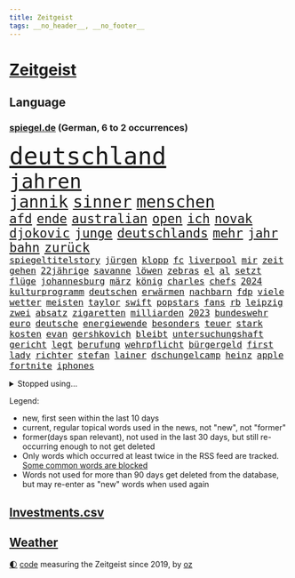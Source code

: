 ```yaml
---
title: Zeitgeist
tags: __no_header__, __no_footer__
---
```


# [Zeitgeist](https://oliz.io/zeitgeist/)

## Language

<h3><a href="https://www.spiegel.de" target="_blank">spiegel.de</a> (German, 6 to 2 occurrences)</h3>
<p style="font-family:monospace">
<span style="font-size:32pt"><a href="news_links.html#deutschland" class="current">deutschland</a></span>
<br>
<span style="font-size:27pt"><a href="news_links.html#jahren" class="current">jahren</a></span>
<br>
<span style="font-size:22pt"><a href="news_links.html#jannik" class="current">jannik</a></span>
<span style="font-size:22pt"><a href="news_links.html#sinner" class="current">sinner</a></span>
<span style="font-size:22pt"><a href="news_links.html#menschen" class="current">menschen</a></span>
<br>
<span style="font-size:17pt"><a href="news_links.html#afd" class="current">afd</a></span>
<span style="font-size:17pt"><a href="news_links.html#ende" class="current">ende</a></span>
<span style="font-size:17pt"><a href="news_links.html#australian" class="current">australian</a></span>
<span style="font-size:17pt"><a href="news_links.html#open" class="current">open</a></span>
<span style="font-size:17pt"><a href="news_links.html#ich" class="current">ich</a></span>
<span style="font-size:17pt"><a href="news_links.html#novak" class="current">novak</a></span>
<span style="font-size:17pt"><a href="news_links.html#djokovic" class="current">djokovic</a></span>
<span style="font-size:17pt"><a href="news_links.html#junge" class="current">junge</a></span>
<span style="font-size:17pt"><a href="news_links.html#deutschlands" class="current">deutschlands</a></span>
<span style="font-size:17pt"><a href="news_links.html#mehr" class="current">mehr</a></span>
<span style="font-size:17pt"><a href="news_links.html#jahr" class="current">jahr</a></span>
<span style="font-size:17pt"><a href="news_links.html#bahn" class="current">bahn</a></span>
<span style="font-size:17pt"><a href="news_links.html#zurück" class="current">zurück</a></span>
<br>
<span style="font-size:12pt"><a href="news_links.html#spiegeltitelstory" class="current">spiegeltitelstory</a></span>
<span style="font-size:12pt"><a href="news_links.html#jürgen" class="current">jürgen</a></span>
<span style="font-size:12pt"><a href="news_links.html#klopp" class="current">klopp</a></span>
<span style="font-size:12pt"><a href="news_links.html#fc" class="current">fc</a></span>
<span style="font-size:12pt"><a href="news_links.html#liverpool" class="current">liverpool</a></span>
<span style="font-size:12pt"><a href="news_links.html#mir" class="current">mir</a></span>
<span style="font-size:12pt"><a href="news_links.html#zeit" class="current">zeit</a></span>
<span style="font-size:12pt"><a href="news_links.html#gehen" class="current">gehen</a></span>
<span style="font-size:12pt"><a href="news_links.html#22jährige" class="current">22jährige</a></span>
<span style="font-size:12pt"><a href="news_links.html#savanne" class="new">savanne</a></span>
<span style="font-size:12pt"><a href="news_links.html#löwen" class="new">löwen</a></span>
<span style="font-size:12pt"><a href="news_links.html#zebras" class="new">zebras</a></span>
<span style="font-size:12pt"><a href="news_links.html#el" class="current">el</a></span>
<span style="font-size:12pt"><a href="news_links.html#al" class="current">al</a></span>
<span style="font-size:12pt"><a href="news_links.html#setzt" class="current">setzt</a></span>
<span style="font-size:12pt"><a href="news_links.html#flüge" class="current">flüge</a></span>
<span style="font-size:12pt"><a href="news_links.html#johannesburg" class="current">johannesburg</a></span>
<span style="font-size:12pt"><a href="news_links.html#märz" class="current">märz</a></span>
<span style="font-size:12pt"><a href="news_links.html#könig" class="current">könig</a></span>
<span style="font-size:12pt"><a href="news_links.html#charles" class="current">charles</a></span>
<span style="font-size:12pt"><a href="news_links.html#chefs" class="current">chefs</a></span>
<span style="font-size:12pt"><a href="news_links.html#2024" class="current">2024</a></span>
<span style="font-size:12pt"><a href="news_links.html#kulturprogramm" class="new">kulturprogramm</a></span>
<span style="font-size:12pt"><a href="news_links.html#deutschen" class="current">deutschen</a></span>
<span style="font-size:12pt"><a href="news_links.html#erwärmen" class="new">erwärmen</a></span>
<span style="font-size:12pt"><a href="news_links.html#nachbarn" class="current">nachbarn</a></span>
<span style="font-size:12pt"><a href="news_links.html#fdp" class="current">fdp</a></span>
<span style="font-size:12pt"><a href="news_links.html#viele" class="current">viele</a></span>
<span style="font-size:12pt"><a href="news_links.html#wetter" class="current">wetter</a></span>
<span style="font-size:12pt"><a href="news_links.html#meisten" class="current">meisten</a></span>
<span style="font-size:12pt"><a href="news_links.html#taylor" class="current">taylor</a></span>
<span style="font-size:12pt"><a href="news_links.html#swift" class="current">swift</a></span>
<span style="font-size:12pt"><a href="news_links.html#popstars" class="current">popstars</a></span>
<span style="font-size:12pt"><a href="news_links.html#fans" class="current">fans</a></span>
<span style="font-size:12pt"><a href="news_links.html#rb" class="current">rb</a></span>
<span style="font-size:12pt"><a href="news_links.html#leipzig" class="current">leipzig</a></span>
<span style="font-size:12pt"><a href="news_links.html#zwei" class="current">zwei</a></span>
<span style="font-size:12pt"><a href="news_links.html#absatz" class="current">absatz</a></span>
<span style="font-size:12pt"><a href="news_links.html#zigaretten" class="current">zigaretten</a></span>
<span style="font-size:12pt"><a href="news_links.html#milliarden" class="current">milliarden</a></span>
<span style="font-size:12pt"><a href="news_links.html#2023" class="current">2023</a></span>
<span style="font-size:12pt"><a href="news_links.html#bundeswehr" class="current">bundeswehr</a></span>
<span style="font-size:12pt"><a href="news_links.html#euro" class="current">euro</a></span>
<span style="font-size:12pt"><a href="news_links.html#deutsche" class="current">deutsche</a></span>
<span style="font-size:12pt"><a href="news_links.html#energiewende" class="current">energiewende</a></span>
<span style="font-size:12pt"><a href="news_links.html#besonders" class="current">besonders</a></span>
<span style="font-size:12pt"><a href="news_links.html#teuer" class="current">teuer</a></span>
<span style="font-size:12pt"><a href="news_links.html#stark" class="current">stark</a></span>
<span style="font-size:12pt"><a href="news_links.html#kosten" class="current">kosten</a></span>
<span style="font-size:12pt"><a href="news_links.html#evan" class="current">evan</a></span>
<span style="font-size:12pt"><a href="news_links.html#gershkovich" class="current">gershkovich</a></span>
<span style="font-size:12pt"><a href="news_links.html#bleibt" class="current">bleibt</a></span>
<span style="font-size:12pt"><a href="news_links.html#untersuchungshaft" class="current">untersuchungshaft</a></span>
<span style="font-size:12pt"><a href="news_links.html#gericht" class="current">gericht</a></span>
<span style="font-size:12pt"><a href="news_links.html#legt" class="current">legt</a></span>
<span style="font-size:12pt"><a href="news_links.html#berufung" class="current">berufung</a></span>
<span style="font-size:12pt"><a href="news_links.html#wehrpflicht" class="current">wehrpflicht</a></span>
<span style="font-size:12pt"><a href="news_links.html#bürgergeld" class="current">bürgergeld</a></span>
<span style="font-size:12pt"><a href="news_links.html#first" class="current">first</a></span>
<span style="font-size:12pt"><a href="news_links.html#lady" class="current">lady</a></span>
<span style="font-size:12pt"><a href="news_links.html#richter" class="current">richter</a></span>
<span style="font-size:12pt"><a href="news_links.html#stefan" class="current">stefan</a></span>
<span style="font-size:12pt"><a href="news_links.html#lainer" class="current">lainer</a></span>
<span style="font-size:12pt"><a href="news_links.html#dschungelcamp" class="new">dschungelcamp</a></span>
<span style="font-size:12pt"><a href="news_links.html#heinz" class="current">heinz</a></span>
<span style="font-size:12pt"><a href="news_links.html#apple" class="current">apple</a></span>
<span style="font-size:12pt"><a href="news_links.html#fortnite" class="current">fortnite</a></span>
<span style="font-size:12pt"><a href="news_links.html#iphones" class="current">iphones</a></span>
</p>
<details>
<summary>Stopped using...</summary>
<p class="former" style="font-size:12pt">
uhr(1191) chelsea(1190) freien(1190) and(1189) aufgefordert(1189) aufmerksamkeit(1189) aussagen(1189) stecken(1189) verhalten(1189) witz(1189) ankündigung(1188) covid(1188) elfmeter(1188) erholung(1188) gestohlen(1188) nigeria(1188) richterin(1188) vierte(1188) zuerst(1188) belasten(1187) entlässt(1187) maßnahme(1187) schwarze(1187) summe(1187) teilnehmer(1187) beteiligten(1186) dreimal(1186) fischer(1186) la(1186) schwangere(1186) smartphone(1186) 2000(1185) bundesamt(1185) entschied(1185) bisherige(1184) coronavirus(1184) ifoinstitut(1184) kleiner(1184) konflikte(1184) tötete(1184) versprach(1184) abstand(1183) aufgehoben(1183) boot(1183) erhoben(1183) geduld(1183) kollaps(1183) kurzfristig(1183) leichen(1183) premierminister(1183) pressekonferenz(1183) rat(1183) regt(1183) spanier(1183) sänger(1183) ursula(1183) aufruf(1182) debüt(1182) eindruck(1182) einstieg(1182) halben(1182) interesse(1182) konservativen(1182) spur(1182) tötet(1182) beschluss(1181) george(1181) jüngste(1181) oppositionelle(1181) schlimmsten(1181) sexuelle(1181) verschieben(1181) finanziell(1180) geräte(1180) kiel(1180) klubs(1180) spott(1180) venezuela(1180) verlängerung(1180) büros(1179) infektion(1179) jahrhundert(1179) meist(1179) usamerikaner(1179) zählen(1179) durchsuchungen(1178) gegenteil(1178) aufgenommen(1177) leyen(1177) netzwerk(1177) sc(1177) störung(1177) bundestrainer(1176) geheimnis(1176) inszeniert(1175) jedenfalls(1174) öffentlichkeit(1174) 23(1173) 500(1173) gebe(1172) käufer(1172) gewinn(1170) aufgegeben(1169) erfolgreichsten(1169) tatverdächtigen(1168) eigener(1167) deutsches(1164) richard(1164) näher(1163) aufarbeitung(1162) kontakt(1162) vieles(1162) fortsetzung(1160) öffentliche(1160) frisch(1159) trug(1159) s(1158) größere(1157) hafen(1157) journalist(1157) händler(1156) syrer(1155) wachsen(1154) rang(1150) abhängig(1149) schwung(1145) thüringer(1143) smartphones(1140) teuren(1137) armen(1132) drohne(1131) erhebliche(1131) startup(1131) abschluss(1129) gelangen(1120) flog(1118) leiter(1108) polizeiruf(1085) long(1010) angebote(1004) holz(970) 38(960) zentralbank(933) seither(930) verdi(928) drohenden(922) ohnehin(916) kilogramm(913) freigesprochen(912) partnerschaft(912) ausgefallen(898) erfolgreichste(887) 700(879) schwarz(877) exil(873) musks(873) günstiges(868) erhofft(867) tiger(835) basketballstar(821) energiekrise(814) halbes(813) heidenreich(805) magazin(801) menschlichkeit(797) unbekannter(795) euländer(790) gestört(788) stadtteil(784) militärischen(782) unserem(775) guterres(769) ärztin(759) diskussionen(758) zustimmung(755) gefechte(731) geplatzt(728) systematisch(728) untergang(724) desto(723) herausgefunden(706) bestand(704) 2014(700) 62(699) mut(696) unwetter(695) oppositionellen(686) schülern(685) jennifer(681) zugenommen(681) samt(680) lücken(679) fortsetzen(675) gebiete(674) ungewiss(658) bewusst(657) besetzten(653) ansturm(642) finanzierung(642) braunschweig(640) fußballerinnen(640) nationalelf(640) ertrinken(635) erlauben(634) crew(631) zugänglich(626) unterliegt(611) isoliert(605) luisa(602) mordfall(600) 1200(597) ran(596) dänischen(590) grünenpolitikerin(590) angeschlagenen(589) tiefer(588) irgendwann(581) stärksten(580) verheerend(579) jimmy(576) brasilianischen(572) künstlichen(572) veröffentlichen(570) misshandelt(568) gegenwart(566) ukrainerusslandkrieg(565) erntet(561) finde(560) kampagne(558) olympiasiegerin(557) riesig(557) demenz(556) namens(550) braun(549) fassungslos(542) träume(536) globalen(534) werben(520) moderator(519) medizin(517) protestbewegung(517) 89(515) beseitigt(514) vereinbarten(513) weltgrößten(511) heikle(507) jude(506) missverständnis(495) nackt(495) lula(489) freigegeben(488) bundesbank(487) historisches(479) sohnes(474) katze(460) symbole(458) versehen(457) überraschenden(457) spaltet(456) verzeichnen(454) abgestimmt(453) future(451) karriereberaterin(448) umfassende(436) geschmack(433) sam(432) gleise(425) rudi(425) ausgemacht(424) nächtlichen(424) human(422) verunsichert(421) bewirken(420) serbische(414) 500000(411) ausgabe(405) vermeldet(402) wiederholen(398) kritikern(394) hauses(393) labor(391) tauchte(390) erstickt(389) professionell(388) brettspiele(387) verschafft(387) rammt(385) trieb(385) beheben(381) heimische(381) lockt(378) mag(378) chefredakteur(377) traditionellen(375) regenfälle(374) völler(373) fahnder(372) renommierte(372) geschwister(370) überflüssig(370) aussieht(367) mythos(367) prozesse(367) fassen(364) hinkt(364) googles(363) oldtimer(362) bewahren(356) bildungsministerium(355) islamistischen(351) unosicherheitsrat(351) getragen(349) initiative(349) jason(346) vorstandschef(345) süchtig(342) baden(341) juristischen(341) vermeintlicher(340) eskalierte(339) gelangt(339) regierungsvertreter(339) nötigung(338) angezündet(336) anzeigen(336) verschwundenen(333) nagelsmann(332) annehmen(331) stein(331) ajax(329) uefa(329) tarifverhandlungen(328) georgien(327) toll(323) fett(322) ministerpräsidenten(320) grafiken(318) blüht(313) profifußballer(311) amtskollege(310) wänden(310) zogen(309) 30000(308) ankommen(305) duisburg(304) legalisierung(301) prioritäten(300) saisonstart(300) verschwörungsmythen(300) gesteht(296) optionen(294) allzu(292) lebenslanger(292) beleg(288) naiv(288) bundesverwaltungsgericht(286) tätern(283) mannheim(282) wiederwahl(282) einspruch(280) portal(279) veto(278) wiedergewählt(277) adhs(276) fußballverband(274) jim(274) linksfraktion(274) set(274) nirgendwo(273) verschiedener(273) vermeintlich(271) helmut(267) vorausgesetzt(267) übergriff(267) konkret(266) lebenszeichen(263) erneuern(262) christen(261) artenvielfalt(258) chaotisch(256) beschmiert(254) ost(254) yoga(254) dir(252) einsturz(252) jagen(252) arbeiter(251) belgische(250) billig(250) sang(250) sportart(250) halbjahr(246) gästen(244) katrin(244) gelernt(243) funk(241) problematisch(241) heiklen(237) spdfraktion(236) anschlägen(233) kalifornischen(230) verwechselt(230) rekrutiert(229) brannte(227) mahnen(226) impfstoff(225) brandstiftung(223) entgehen(222) gestrandet(222) finger(221) luis(218) wiese(217) einbestellt(216) epstein(216) jeffrey(216) wirtschaftlich(214) vučić(213) 38jähriger(211) fasziniert(211) mysteriöse(211) schwieg(211) zurückbekommen(211) inferno(209) zwanzig(209) wird’s(207) 77(206) abgeschoben(206) aleksandar(205) installation(205) überraschungsteam(205) bundesagentur(204) errichtet(204) zügen(203) überflutet(201) 2013(199) lieb(197) tierwohl(197) weltkulturerbe(197) schmerz(196) fattah(195) bunten(194) gefährt(194) spitzenfußball(193) düsseldorfer(191) iranerin(191) mitgliedstaaten(190) entscheidende(189) schwach(189) luka(187) zustellung(187) landeshauptstadt(185) mahnte(185) nationalteam(184) trends(184) vielfalt(183) palästinensischen(182) travis(181) schmerzhaft(180) zwölfjährige(180) dfbfrauen(179) masken(179) verbreitung(179) aufzunehmen(178) erweitert(178) gefährlichste(178) saßen(176) eauto(175) metropole(174) postbank(174) verfilmt(174) unzufriedenheit(173) lissabon(171) reservisten(170) service(170) aushalten(169) iphone(169) unterscheiden(169) wattenmeer(169) designer(167) neukunden(167) schnäppchen(167) winfried(167) wmtitel(167) andré(166) meteorologen(166) sagten(164) teuerste(164) unterschiedlicher(164) maximal(163) sechsstellige(163) milliardenschweres(160) schiene(160) sterne(160) ausbeutung(159) grundsätze(159) säugetiere(158) entstand(156) vorfalls(156) schmerzhaften(155) elternhaus(154) regelwerk(154) anfangen(153) stoppte(153) strafbefehl(153) abbau(152) erschien(152) vereint(152) zusammenarbeitet(152) populär(151) teilzeit(151) gregor(150) gysi(150) libyschen(150) chicken(149) mau(148) terroranschlag(148) frachtschiffe(147) sichergestellt(147) toren(147) baubranche(146) kehrten(146) kruse(146) birmingham(145) traumatisiert(145) usschauspielerin(145) amber(144) sportpsychologe(144) abbild(143) akute(143) organisierten(143) uber(143) 96(142) judenhass(142) wahrzeichen(142) körperliche(141) betrieben(140) holstein(140) inhaber(140) leser(140) schwenken(139) express(138) südfront(138) urs(138) aufstehen(137) schach(137) bemerkte(135) anfänger(134) schwänzen(134) afdchef(133) einrichtung(133) riesiges(133) verüben(133) kontrollverlust(132) parat(132) superreiche(132) nachteile(131) zweitgrößte(131) gekürzt(130) grenzübergang(130) kürzen(130) schwachen(130) ähnelt(130) beliebtesten(129) zensur(129) erbgut(128) verübt(128) ermordeten(127) vertreiben(127) abgesetzt(126) fünfjährige(126) normales(126) rückenschmerzen(126) topspiel(126) gewöhnt(125) indiz(125) flüssigerdgas(124) sozialstaats(124) berger(121) gegenschlägen(121) schlechtesten(121) biografien(120) deine(120) heutzutage(120) dumm(119) individuelle(119) litt(119) muslimische(119) verfasst(119) virales(119) neuesten(117) 23jährigen(116) abdel(116) baustopp(116) dončić(116) elsisi(116) home(116) 2001(115) aufwendig(115) belastungsgrenze(115) jugendstrafe(115) auktion(114) katzen(113) uwe(113) autoattacke(112) neuling(112) palästinensischer(112) versinkt(112) charlie(111) kühne(111) isst(110) moldau(110) bezug(109) leitung(109) 1981(108) afroamerikaner(108) ausbruch(108) marschieren(108) traditionsreiche(108) franzosen(107) krimineller(107) magie(107) moderatorin(107) wintershall(107) einander(106) generationen(106) rockstar(106) sportlich(106) auferstehung(105) auftritte(105) hitzigen(105) jüdischen(105) klargestellt(105) profiteure(105) singen(105) beschuldigen(104) geschenke(104) industrien(104) konzentriert(104) zelte(104) ägyptens(104) außergewöhnliche(103) beleidigte(103) haustiere(103) lindert(103) umweltschützern(103) überraschte(103) asylbewerbern(102) erstaunliche(102) sechsjähriger(102) ukrainekriegs(102) zweijährige(102) beckmann(101) flüchtlingspolitik(101) zentralrat(101) blutige(100) darstellung(100) expertin(100) gefängnisstrafe(100) industrieverband(100) lebenslangen(100) spezialkräften(100) überfüllt(100) kommissionspräsidentin(99) künstlers(99) volle(99) ablegen(98) leitzins(98) populistische(98) rekordzahl(98) strafgerichtshof(98) geschäftspartner(97) manufaktur(97) osteuropa(97) entertainer(96) zurückgegeben(96) championsleaguegruppenphase(95) norwegischen(95) sofern(95) tante(95) himmelsspektakel(94) unterlegen(94) absurde(93) görlitz(93) medizinische(93) pressefreiheit(93) fracht(92) humanitären(92) philippinische(92) rosenheim(92) störungen(92) alina(91) andrij(91) bedeutendes(91) einseitig(91) ölkonzern(91) brandstifter(90) eisschild(90) immobilienkauf(90) rotterdam(90) trade(90) umweltfreundlich(90) 14jährige(89) abramowitsch(89) affen(89) interessanten(89) kochbuch(89) mexikos(89) oligarch(89) relativ(89) senta(89) tournee(89) verweht(89) zack(89) einlegen(88) eusanktionen(88) kinderreisepass(88) q(88) wärmen(88) aufruhr(87) gerichtsurteil(87) rutschen(87) schuster(87) solidarisiert(87) vermeidet(87) wettbewerben(87) zentralrats(87) überwiegend(87) a81(86) gedächtnis(86) heidenheimer(86) heizt(86) tierarzt(86) veröffentlichung(86) zusammenleben(86) einberufen(85) historikerin(85) sportministerin(85) unveröffentlichten(85) aston(84) behoben(84) kritischen(84) olympiaqualifikation(84) stadtzentrum(84) wettbewerbshütern(84) beckham(83) klimagelds(83) sicherheitsvorkehrungen(83) treibstofflager(83) beschießen(82) elektrosuv(82) fassung(82) gestorbenen(82) intern(82) überführt(82) colin(81) echter(81) gegenfahrbahn(81) gesicherten(81) kreistag(81) maske(81) ruinierte(81) 73jährige(80) coronaimpfstoffen(80) finanzhilfen(80) kaufhaus(80) knast(80) narzissten(80) aufwärts(79) auseinandersetzungen(79) jahrelange(79) propalästinensische(79) umwege(79) verordnet(79) medium(78) referees(78) weltmeisterschaften(78) asylreform(77) coming(77) eiserne(77) oberlandesgericht(77) schräge(77) unterscheidet(77) hamasangriff(76) kampfbrigade(76) zwingend(76) großangriff(75) hamasgeiseln(75) saarbrücken(75) bisweilen(74) briefe(74) erkenntnissen(74) härterer(74) jeher(74) ruhiger(74) zustellen(74) besucherinnen(73) fein(73) meistens(73) schlacht(73) überwältigt(73) abdullah(72) angreifern(72) beerdigungen(72) eingefahren(72) führungsriege(72) migrationsbeauftragter(72) peace(72) sturmflut(72) verbotenen(72) auszulagern(71) bet(71) dokument(71) kilometern(71) zuneigung(71) übersteht(71) agiert(70) bejubeln(70) cheng(70) gastiert(70) generalverdacht(70) hyperaktivität(70) impulsivität(70) jazeera(70) kindesalter(70) kingdom(70) konflikten(70) paketbranche(70) resonanz(70) unterwerfen(70) vergleichstests(70) verhaltenstherapien(70) bodenoffensive(69) ratlos(69) völkern(69) bo(68) freue(68) gefährlichsten(68) gilad(68) knüpft(68) mariupol(68) neigen(68) onlineplattformen(68) stroms(68) symbolen(68) unochef(68) woods(68) bestes(67) eingewiesen(67) perspektivwechsel(67) ureinwohner(67) eskalationen(66) militärpräsenz(66) mohammad(66) nordseeküste(66) schwört(66) strafmaßnahmen(66) tibon(66) wild(66) 68jährige(65) hasses(65) leitungen(65) muslimen(65) vergesslicher(65) vielmehr(65) weltlage(65) christmas(64) containerschiffe(64) glaubensgemeinschaften(64) ingo(64) mercedeswerk(64) niedrige(64) suezkanal(64) synagoge(64) tipp(64) unbeliebt(64) eingefroren(63) hobby(63) konfliktparteien(63) konstruktiv(63) tabelle(63) basketballliga(62) generalstaatsanwaltschaft(62) handlungsunfähig(62) kettensäge(62) kriegswaffe(62) unsichtbare(62) abschiebestopp(61) aleppo(61) eröffnungsrede(61) gotteshaus(61) paaren(61) spieltag(61) tagebuch(61) veredelt(61) zwischenfälle(61) 1988(60) angestrebte(60) häftlinge(60) immunsystem(60) positioniert(60) proiranische(60) rentnerin(60) verzögerungstaktik(60) aushält(59) gags(59) nacheinander(59) polarisierung(59) silva(59) südchinesisches(59) terrorangriffe(59) cas(58) erwartungsgemäß(58) schleswig(58) turnhalle(58) anklagen(57) eautobauer(57) gelage(57) hirn(57) ruhen(57) vorurteile(57) zivilgesellschaft(57) ähnliches(57) agrarminister(56) bewaffneter(56) iranerinnen(56) millionenpublikum(56) nkunku(56) sewing(56) torsten(56) wachsfigurenkabinett(56) übergabe(56) analysen(55) gräben(55) lernte(55) mangelhaft(55) trainerbank(55) arbeiteten(54) aussagt(54) gerichten(54) gläser(54) hirsch(54) psychiatrischen(54) regional(54) unterschätzt(54) detailliert(53) knackt(53) palästinenserbehörde(53) schwindende(53) streaming(53) unoresolution(53) feuerpause(52) großvater(52) hamasmassaker(52) handelsabkommen(52) tarifverträge(52) zwangslage(52) abzuwenden(51) bsi(51) feinschmecker(51) gegenden(51) guardian(51) weihnachtszeit(51) ernsthafte(50) hausfriedensbruchs(50) spiels(50) stationieren(50) svensson(50) wisconsin(50) clippers(49) freitagmorgen(49) gazaresolution(49) gewaltsam(49) jährliche(49) lockdown(49) matthäus(49) norwegens(49) satellitendaten(49) schmelze(49) streitigkeiten(49) verfassungsgerichts(49) 700000(48) anstrengende(48) beendete(48) bombardierung(48) five(48) fluminense(48) leitkulturdebatte(48) patent(48) zerschlagung(48) abgeraten(47) dünn(47) gazakriegs(47) ghana(47) neutral(47) türkin(47) bahnausbau(46) einsturzgefahr(46) kadewe(46) mitarbeiterinnen(46) basteln(45) gesundheitsbehörde(45) glaubensgemeinschaft(45) konservatives(45) manch(45) nahostkrieg(45) weststrand(45) wunschdenken(45) zündende(45) ausruhen(44) belastungsprobe(44) bundeskriminalamt(44) habecks(44) jegliche(44) museumsdirektor(44) balanceakt(43) jacob(43) run(43) spurensuche(43) studio(43) unterschriften(43) anträgen(42) geboten(42) hackergruppe(42) sammelte(42) sicherheitspersonal(42) trainerwechsel(42) arthrose(41) endoprothesen(41) gelenk(41) kniearthrose(41) knorpel(41) marvel(41) pia(41) saal(41) schuldenregeln(41) schwankungen(41) tim(41) verlässlich(41) freundeskreis(40) gelacht(40) gespalten(40) schadsoftware(40) verwüstete(40) bundesligisten(39) befahrbar(38) brandbrief(38) flugtickets(38) mitbegründer(38) mitgliederversammlung(38) siegesserie(38) skiunfall(38) sozialstaat(38) britisches(37) brutalität(37) folgenschwere(37) haushaltskrise(37) hauswand(37) ranga(37) tarifkonflikt(37) erstmalig(36) kundschaft(36) passwörter(36) schonen(36) auswertungen(35) christlichen(35) motivierter(35) parkplatz(35) rettungssanitäter(35) figur(34) gefühlte(34) hermann(34) nrwinnenminister(34) reul(34) usmilitärstützpunkte(34) durchsuchten(33) geplantes(33) handwerk(33) händeringend(33) kartell(33) längeren(33) norbert(33) sanktionierte(33) tiefpunkt(33) twitternachfolger(33) abgewickelt(32) dfl(32) nachbarin(32) taxifahrer(32) wahlkampfhilfe(32) beigesteuert(31) bizarr(31) kindererziehung(31) schriftstellerverband(31) türk(31) ausgebüxte(30) nbaspieler(30) ungeschlagen(30) urteils(30) überstand(30) mahlzeiten(29) superkraft(29) unbeschadet(29) zurückgenommen(29) gültig(28) mitarbeiters(28) portemonnaie(28) professionelle(28) rathaus(28) rights(28) anlässen(27) befürworter(27) chemiekonzerns(27) dachten(27) glühwein(27) lynch(27) regierungskoalition(27) alias(26) genügend(26) komponisten(26) kulturelle(26) musikern(26) stürmisch(26) tannenbaum(26) wehrpflichtige(26) widersacher(26) finanzinvestor(25) geländewagen(25) usreporter(25) allgemeinen(24) echt(24) geburten(24) täterin(24) verkauften(24) weihnachtsfest(24) weihnachtsmann(24) alex(23) hüfte(23) mix(23) nationalkonservativen(23) rennt(23) weihnachtlich(23) winterreifen(23) adventszeit(22) demütigungen(22) deniz(22) einschränken(22) schottergärten(22) verheerender(22) ausgedacht(21) japanischer(21) tröstet(21) advent(20) cherson(20) entwirft(20) handelsroute(20) mütterlichen(20) skandinavien(20) aachen(19) altars(19) lastminutegeschenke(19) odessa(19) schechen(19) zurückgelassen(19) erbärmlich(18) frauenleiche(18) frontalzusammenstoß(18) gazaisraelkrieg(18) handballwm(18) islamist(18) memes(18) strafkolonie(18) aktivistinnen(17) christliche(17) diamanten(17) erstritten(17) flagge(17) präsent(17) tabellenvorletzter(17) wachleute(17) weihnachtsfeier(17) aschenbrödel(16) bescherung(16) eingezogen(16) guardiola(16) minden(16) spielzeit(16) ambitionen(15) diesjährige(15) erstach(15) gerichtsakten(15) gleichgeschlechtliche(15) globaler(15) längste(15) station(15) zurückgehen(15) zurückgewiesen(15) ausfall(14) gregoritsch(14) starnberg(14) zunehmende(14) dauerzustand(13) graf(13) göringeckardt(13) hogwarts(13) lambsdorff(13) leserinnen(13) ostdeutsche(13) präsidentschaftswahlen(13) unterm(13) verspätete(13) 10000punktemarke(12) aussetzung(12) ausstände(12) floridas(12) konsumenten(12) meeresspiegel(12) pelé(12) prominentesten(12) anstrengungen(11) festliche(11) klimaschädlichen(11) kompromissbereitschaft(11) menschenhandel(11) postete(11) santa(11) schokolade(11) sternschnuppen(11) teilnehmerinnen(11)
</p>
</details>
<p>Legend:
<ul>
<li><span class="new">new</span>, first seen within the last 10 days</li>
<li><span class="current">current</span>, regular topical words used in the news, not "new", not "former"</li>
<li><span class="former">former(days span relevant)</span>, not used in the last 30 days, but still re-occurring enough to not get deleted</li>
<li>Only words which occurred at least twice in the RSS feed are tracked. <a href="language/filters.py">Some common words are blocked</a></li>
<li>Words not used for more than 90 days get deleted from the database, but may re-enter as "new" words when used again</li>
</ul>
</p>

## [Investments](investments.html)[.csv](investments.csv)

## [Weather](weather.html)

<footer>
<a href="javascript:toggleTheme()" class="nav">🌓</a>
<a href="https://github.com/ooz/zeitgeist">code</a> measuring the Zeitgeist since 2019, by <a href="https://oliz.io">oz</a>
</footer>
